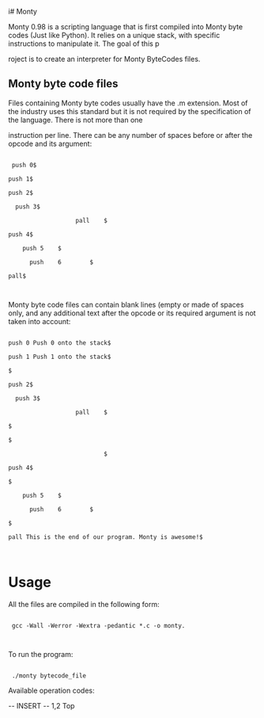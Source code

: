 i# Monty                                                                                                                                                                                        

                                                                                                                                                                                                

Monty 0.98 is a scripting language that is first compiled into Monty byte codes (Just like Python). It relies on a unique stack, with specific instructions to manipulate it. The goal of this p

roject is to create an interpreter for Monty ByteCodes files.                                                                                                                                   

                                                                                                                                                                                                

## Monty byte code files                                                                                                                                                                        

                                                                                                                                                                                                

Files containing Monty byte codes usually have the .m extension. Most of the industry uses this standard but it is not required by the specification of the language. There is not more than one

 instruction per line. There can be any number of spaces before or after the opcode and its argument:                                                                                           

                                                                                                                                                                                                

```                                                                                                                                                                                             

 push 0$                                                                                                                                                                                        

push 1$                                                                                                                                                                                         

push 2$                                                                                                                                                                                         

  push 3$                                                                                                                                                                                       

                   pall    $                                                                                                                                                                    

push 4$                                                                                                                                                                                         

    push 5    $                                                                                                                                                                                 

      push    6        $                                                                                                                                                                        

pall$                                                                                                                                                                                           

                                                                                                                                                                                                

```                                                                                                                                                                                             

                                                                                                                                                                                                

Monty byte code files can contain blank lines (empty or made of spaces only, and any additional text after the opcode or its required argument is not taken into account:                       

                                                                                                                                                                                                

```                                                                                                                                                                                             

push 0 Push 0 onto the stack$                                                                                                                                                                   

push 1 Push 1 onto the stack$                                                                                                                                                                   

$                                                                                                                                                                                               

push 2$                                                                                                                                                                                         

  push 3$                                                                                                                                                                                       

                   pall    $                                                                                                                                                                    

$                                                                                                                                                                                               

$                                                                                                                                                                                               

                           $                                                                                                                                                                    

push 4$                                                                                                                                                                                         

$                                                                                                                                                                                               

    push 5    $                                                                                                                                                                                 

      push    6        $                                                                                                                                                                        

$                                                                                                                                                                                               

pall This is the end of our program. Monty is awesome!$                                                                                                                                         

                                                                                                                                                                                                

```                                                                                                                                                                                             

                                                                                                                                                                                                

# Usage                                                                                                                                                                                         

                                                                                                                                                                                                

All the files are compiled in the following form:                                                                                                                                               

                                                                                                                                                                                                

```                                                                                                                                                                                             

 gcc -Wall -Werror -Wextra -pedantic *.c -o monty.                                                                                                                                              

                                                                                                                                                                                                

```                                                                                                                                                                                             

                                                                                                                                                                                                

To run the program:                                                                                                                                                                             

                                                                                                                                                                                                

```                                                                                                                                                                                             

 ./monty bytecode_file                                                                                                                                                                          

```                                                                                                                                                                                             

                                                                                                                                                                                                

Available operation codes:                                                                                                                                                                      

-- INSERT --                                                                                                                                                                  1,2           Top 
